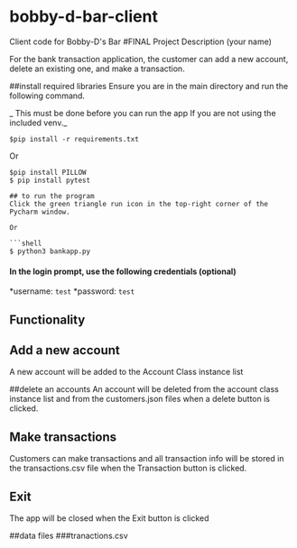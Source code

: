 # bobby-d-bar-client
Client code for Bobby-D's Bar
#FINAL Project Description (your name)

For the bank transaction application, the customer can add a new account, delete an existing one, and make a transaction.  


##install required libraries 
Ensure you are in the main directory and run the following command. 

_ This must be done before you can run the app 
If you are not using the included venv._  

```shell 
$pip install -r requirements.txt

```

Or 
```shell
$pip install PILLOW
$ pip install pytest

## to run the program 
Click the green triangle run icon in the top-right corner of the Pycharm window. 

Or

```shell 
$ python3 bankapp.py
```

#### In the login prompt, use the following credentials (optional)
*username:  ``test``
*password: ``test``

## Functionality 
## Add a new account 
A new account will be added to the Account Class instance list 

##delete an accounts
 An account will be deleted from the account class instance list and from the customers.json files when a delete button is clicked. 

## Make transactions
Customers can make transactions and all transaction info will be stored in the transactions.csv file when the Transaction button is clicked. 

## Exit 
The app will be closed when the Exit button is clicked

##data files
###tranactions.csv
